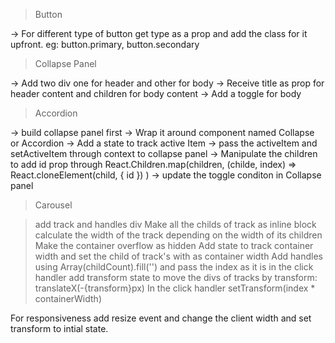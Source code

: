 
> Button

-> For different type of button get type as a prop and add the class for it upfront. eg: button.primary, button.secondary

> Collapse Panel

-> Add two div one for header and other for body
-> Receive title as prop for header content and children for body content
-> Add a toggle for body 

> Accordion

-> build collapse panel first
-> Wrap it around component named Collapse or Accordion
-> Add a state to track active Item
-> pass the activeItem and setActiveItem through
   context to collapse panel
-> Manipulate the children to add id prop through
React.Children.map(children, (childe, index) => 
 React.cloneElement(child, {
    id
 })
)
-> update the toggle conditon in Collapse panel

> Carousel

> add track and handles div
> Make all the childs of track as inline block
> calculate the width of the track depending on
 the width of its children
> Make the container overflow as hidden
> Add state to track container width and set the
child of track's with as container width
> Add handles using Array(childCount).fill('') and pass the index as it is in the click handler
> add transform state to move the divs of tracks by transform: translateX(-{transform}px)
> In the click handler setTransform(index * containerWidth)

For responsiveness add resize event and change the client width and set transform to intial state.
